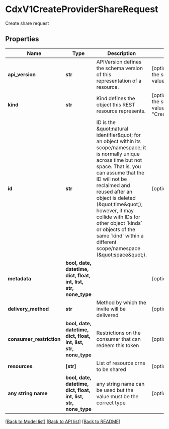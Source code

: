 # CdxV1CreateProviderShareRequest

Create share request

## Properties
Name | Type | Description | Notes
------------ | ------------- | ------------- | -------------
**api_version** | **str** | APIVersion defines the schema version of this representation of a resource. | [optional] [readonly]  if omitted the server will use the default value of "cdx/v1"
**kind** | **str** | Kind defines the object this REST resource represents. | [optional] [readonly]  if omitted the server will use the default value of "CreateProviderShareRequest"
**id** | **str** | ID is the \&quot;natural identifier\&quot; for an object within its scope/namespace; it is normally unique across time but not space. That is, you can assume that the ID will not be reclaimed and reused after an object is deleted (\&quot;time\&quot;); however, it may collide with IDs for other object &#x60;kinds&#x60; or objects of the same &#x60;kind&#x60; within a different scope/namespace (\&quot;space\&quot;). | [optional] [readonly] 
**metadata** | **bool, date, datetime, dict, float, int, list, str, none_type** |  | [optional] 
**delivery_method** | **str** | Method by which the invite will be delivered | [optional] 
**consumer_restriction** | **bool, date, datetime, dict, float, int, list, str, none_type** | Restrictions on the consumer that can redeem this token | [optional] 
**resources** | **[str]** | List of resource crns to be shared | [optional] 
**any string name** | **bool, date, datetime, dict, float, int, list, str, none_type** | any string name can be used but the value must be the correct type | [optional]

[[Back to Model list]](../README.md#documentation-for-models) [[Back to API list]](../README.md#documentation-for-api-endpoints) [[Back to README]](../README.md)


